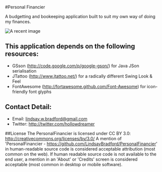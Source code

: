 #Personal Financier

A budgetting and bookeeping application built to suit my own way of doing my finances.

![A recent image](https://p.twimg.com/Ar4oWfhCIAAK3Iw.png)

This application depends on the following resources:
--------------------------------------------
  * GSson (<http://code.google.com/p/google-gson/>) for Java JSon serialisation
  * JTattoo (<http://www.jtattoo.net/>) for a radically different Swing Look & Feel
  * FontAwesome (<http://fortawesome.github.com/Font-Awesome>) for icon-friendly font glyphs 

  
## Contact Detail:
- Email: lindsay.w.bradford@gmail.com
- Twitter: http://twitter.com/hollowdreamer

##License
The PersonalFinancier is licensed under CC BY 3.0:
http://creativecommons.org/licenses/by/3.0/
A mention of 'PersonalFinancier - https://github.com/LindsayBradford/PersonalFinancier'
in human-readable source code is considered acceptable attribution (most common on the
web). If human readable source code is not available to the end user, a mention in an 'About' 
or 'Credits' screen is considered acceptable (most common in desktop or mobile software).